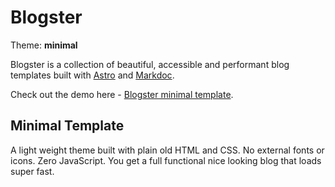 # Blogster

Theme: **minimal**

Blogster is a collection of beautiful, accessible and performant blog templates built with [Astro](https://astro.build) and [Markdoc](https://markdoc.dev).

Check out the demo here - [Blogster minimal template](https://blogster-minimal.netlify.app).

## Minimal Template

A light weight theme built with plain old HTML and CSS. No external fonts or icons. Zero JavaScript. You get a full functional nice looking blog that loads super fast.


